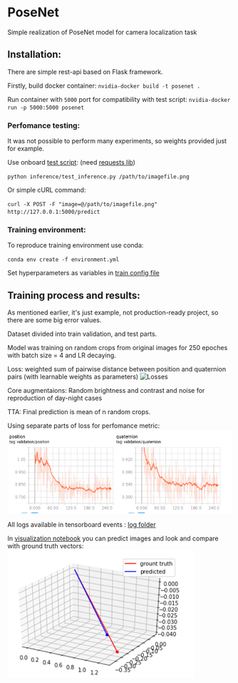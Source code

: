 # PoseNet
Simple realization of PoseNet model for camera localization task

## Installation:
  There are simple rest-api based on Flask framework.

  Firstly, build docker container:
  `nvidia-docker build -t posenet .`

  Run container with `5000` port for compatibility with test script:
  `nvidia-docker run -p 5000:5000 posenet`

### Perfomance testing:
  It was not possible to perform many experiments, so weights provided just for example.

  Use onboard [test script](inference/test_inference.py):
  (need [requests lib](https://github.com/kennethreitz/requests))
  
  `python inference/test_inference.py /path/to/imagefile.png`
  
  Or simple cURL command:
  
  `curl -X POST -F "image=@/path/to/imagefile.png" http://127.0.0.1:5000/predict`
  
### Training environment:
  To reproduce training environment use conda:

  `conda env create -f environment.yml`

  Set hyperparameters as variables in [train config file]('src/train_config.py')
  
  ## Training process and results:
   As mentioned earlier, it's just example, not production-ready project, so there are some big error values.

   Dataset divided into train validation, and test parts.
   
   Model was training on random crops from original images for 250 epoches with batch size = 4 and LR decaying.

   Loss: weighted sum of pairwise distance between position and quaternion pairs (with learnable weights as parameters)
   ![Losses](imgs/losses.png)
  
   Core augmentaions: Random brightness and contrast and noise for reproduction of day-night cases
  
   TTA: Final prediction is mean of n random crops.
   
   Using separate parts of loss for perfomance metric:
   ![Validation metric](imgs/metrics.png)
   
   All logs available in tensorboard events : [log folder](logs/)
      
   In [visualization notebook](posenet_visualize) you can predict images and look and compare with ground truth vectors:
   ![sample1](imgs/sample1.png)
